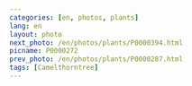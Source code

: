 ```yaml
---
categories: [en, photos, plants]
lang: en
layout: photo
next_photo: /en/photos/plants/P0000394.html
picname: P0000272
prev_photo: /en/photos/plants/P0000287.html
tags: [Camelthorntree]
---
```

